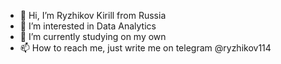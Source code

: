 - 👋 Hi, I’m Ryzhikov Kirill from Russia
- 👀 I’m interested in Data Analytics
- 🌱 I’m currently studying on my own
- 📫 How to reach me, just write me on telegram @ryzhikov114

<!---
ryzhikov114/ryzhikov114 is a ✨ special ✨ repository because its `README.md` (this file) appears on your GitHub profile.
You can click the Preview link to take a look at your changes.
--->
